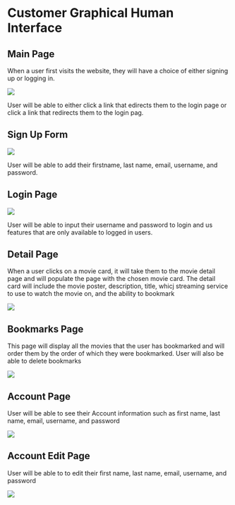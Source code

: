 # Customer Graphical Human Interface

## Main Page
When a user first visits the website, they will have a choice of either signing up or logging in.

<img src="./main.png" />

User will be able to either click a link that edirects them to the login page or click a link that redirects them to the login pag.

## Sign Up Form

<img src="./signup.png" />

User will be able to add their firstname, last name, email, username, and password.

## Login Page

<img src="login.png" />

User will be able to input their username and password to login and us features that are only available to logged in users.

## Detail Page

When a user clicks on a movie card, it will take them to the movie detail page and will populate the page with the chosen movie card. The detail card will include the movie poster, description, title, whicj streaming service to use to watch the movie on, and the ability to bookmark

<img src="./moviedetail.png" />

## Bookmarks Page

This page will display all the movies that the user has bookmarked and will order them by the order of which they were bookmarked. User will also be able to delete bookmarks

<img src="./bookmarks.png" />

## Account Page

User will be able to see their Account information such as first name, last name, email, username, and password

<img src="./accountpage.png" />

## Account Edit Page

User will be able to to edit their first name, last name, email, username, and password

<img src="./accountedit.png" />
